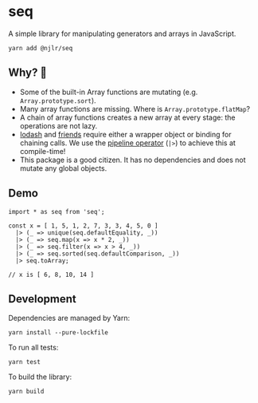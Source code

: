 # seq

A simple library for manipulating generators and arrays in JavaScript. 

```
yarn add @njlr/seq
```


## Why? 🤔

 * Some of the built-in Array functions are mutating (e.g. `Array.prototype.sort`). 
 * Many array functions are missing. Where is `Array.prototype.flatMap`?
 * A chain of array functions creates a new array at every stage: the operations are not lazy. 
 * [lodash](https://lodash.com/) and [friends](https://github.com/jussi-kalliokoski/trine) require either a wrapper object or binding for chaining calls. We use the [pipeline operator](https://github.com/babel/babel/tree/master/packages/babel-plugin-proposal-pipeline-operator) (`|>`) to achieve this at compile-time! 
 * This package is a good citizen. It has no dependencies and does not mutate any global objects. 


## Demo

```javascript=
import * as seq from 'seq';

const x = [ 1, 5, 1, 2, 7, 3, 3, 4, 5, 0 ] 
  |> (_ => unique(seq.defaultEquality, _))
  |> (_ => seq.map(x => x * 2, _))
  |> (_ => seq.filter(x => x > 4, _))
  |> (_ => seq.sorted(seq.defaultComparison, _))
  |> seq.toArray;

// x is [ 6, 8, 10, 14 ]
```


## Development

Dependencies are managed by Yarn: 

```bash=
yarn install --pure-lockfile
```

To run all tests:

```bash=
yarn test
```

To build the library:

```bash=
yarn build
```

